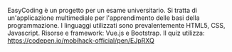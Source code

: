 EasyCoding è un progetto per un esame universitario. Si tratta di un'applicazione multimediale per l'apprendimento delle basi della programmazione. I linguaggi utilizzati sono prevalentemente HTML5, CSS, Javascript. Risorse e framework: Vue.js e Bootstrap. 
Il quiz utilizza: https://codepen.io/mobihack-official/pen/EJpRXQ